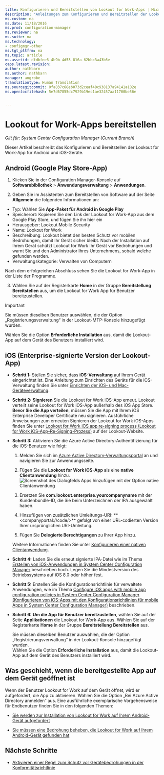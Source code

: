 ```yaml
---
title: Konfigurieren und Bereitstellen von Lookout for Work-Apps | Microsoft-Dokumentation
description: "Anleitungen zum Konfigurieren und Bereitstellen der Lookout for Work-App für Android und iOS"
ms.custom: na
ms.date: 11/18/2016
ms.prod: configuration-manager
ms.reviewer: na
ms.suite: na
ms.technology:
- configmgr-other
ms.tgt_pltfrm: na
ms.topic: article
ms.assetid: dfdbfee6-4b9b-4d53-816a-62bbc3a43b6e
caps.latest.revision: 
author: nathbarn
ms.author: nathbarn
manager: angrobe
translationtype: Human Translation
ms.sourcegitcommit: 0fa837c68eb073d2ceaf48c938137a94141a102e
ms.openlocfilehash: 5e7d67855dc7929b19ec1ae32457aa11700be56e


---
```

# <a name="deploy-lookout-for-work-apps"></a>Lookout for Work-Apps bereitstellen

*Gilt für: System Center Configuration Manager (Current Branch)*

Dieser Artikel beschreibt das Konfigurieren und Bereitstellen der Lookout for Work-App für Android und iOS-Geräte.

## <a name="android-google-play-store-app"></a>Android (Google Play Store-App)
1.  Klicken Sie in der Configuration Manager-Konsole auf **Softwarebibliothek** > **Anwendungsverwaltung** > **Anwendungen**.

2.  Geben Sie im Assistenten zum Bereitstellen von Software auf der Seite **Allgemein** die folgenden Informationen an:
  * Typ: Wählen Sie **App-Paket für Android in Google Play**
  * Speicherort: Kopieren Sie den Link der Lookout for Work-App aus dem Google Play Store, und fügen Sie ihn hier ein
  * Herausgeber: Lookout Mobile Security
  * Name: Lookout for Work
  * Beschreibung: Lookout bietet den besten Schutz vor mobilen Bedrohungen, damit Ihr Gerät sicher bleibt. Nach der Installation auf Ihrem Gerät schützt Lookout for Work Ihr Gerät vor Bedrohungen und warnt Sie und den Administrator Ihres Unternehmens, sobald welche gefunden werden.
  * Verwaltungskategorie: Verwalten von Computern

  Nach dem erfolgreichen Abschluss sehen Sie die Lookout for Work-App in der Liste der Programme.

3.  Wählen Sie auf der Registerkarte **Home** in der Gruppe **Bereitstellung** **Bereitstellen** aus, um die Lookout for Work App für Benutzer bereitzustellen.
>[!IMPORTANT]
>Sie müssen dieselben Benutzer auswählen, die der Option „Registrierungsverwaltung“ in der Lookout-MTP-Konsole hinzugefügt wurden.

  Wählen Sie die Option **Erforderliche Installation** aus, damit die Lookout-App auf dem Gerät des Benutzers installiert wird.

## <a name="ios-enterprise-signed-version-of-lookout-app"></a>iOS (Enterprise-signierte Version der Lookout-App)

* **Schritt 1:** Stellen Sie sicher, dass **iOS-Verwaltung** auf Ihrem Gerät eingerichtet ist. Eine Anleitung zum Einrichten des Geräts für die iOS-Verwaltung finden Sie unter [Einrichten der iOS- und Mac-Geräteverwaltung]().

* **Schritt 2:** **Signieren** Sie die Lookout for Work iOS-App erneut. Lookout verteilt seine Lookout for Work iOS-App außerhalb des iOS App Store. **Bevor Sie die App verteilen**, müssen Sie die App mit Ihrem iOS Enterprise Developer Certificate neu signieren. Ausführliche Anweisungen zum erneuten Signieren der Lookout for Work iOS-Apps finden Sie unter [Lookout for Work iOS app re-signing process (Lookout for Work iOS-App-Re-Signing-Prozess)](https://personal.support.lookout.com/hc/en-us/articles/114094038714) auf der Lookout-Website.


* **Schritt 3:** Aktivieren Sie die Azure Active Directory-Authentifizierung für die iOS-Benutzer wie folgt:
  1.  Melden Sie sich im [Azure Active Directory-Verwaltungsportal](https://manage.windowsazure.com) an und navigieren Sie zur Anwendungsseite.
  2.  Fügen Sie die **Lookout for Work iOS-App** als eine **native Clientanwendung** hinzu.
  ![Screenshot des Dialogfelds Apps hinzufügen mit der Option native Clientanwendung](../media/aad-add-app.png)

  3. Ersetzen Sie **com.lookout.enterprise.yourcompanyname** mit der Kundenbundle-ID, die Sie beim Unterzeichnen der IPA ausgewählt haben.
  4.  Hinzufügen von zusätzlichen Umleitungs-URI: ** &lt;companyportal://code/>** gefolgt von einer URL-codierten Version Ihrer ursprünglichen URI-Umleitung.
  5.  Fügen Sie **Delegierte Berechtigungen** zu Ihrer App hinzu.

  Weitere Informationen finden Sie unter [Konfigurieren einer nativen Clientanwendung](https://azure.microsoft.com/en-us/documentation/articles/app-service-mobile-how-to-configure-active-directory-authentication/#optional-configure-a-native-client-application).


* **Schritt 4:** Laden Sie die erneut signierte IPA-Datei wie im Thema [Erstellen von iOS-Anwendungen in System Center Configuration Manager](https://docs.microsoft.com/en-us/sccm/apps/get-started/creating-ios-applications) beschrieben hoch. Legen Sie die Mindestversion des Betriebssystems auf iOS 8.0 oder höher fest.


* **Schritt 5:** Erstellen Sie die Konfigurationsrichtlinie für verwaltete Anwendungen, wie im Thema [Configure iOS apps with mobile app configuration policies in System Center Configuration Manager (Konfigurieren von iOS-Apps mit den Konfigurationsrichtlinien für mobile Apps in System Center Configuration Manager)](https://docs.microsoft.com/en-us/sccm/apps/deploy-use/configure-ios-apps-with-app-configuration-policies) beschrieben.


* **Schritt 6:** **Um die App für Benutzer bereitzustellen**, wählen Sie auf der Seite **Applikationen** die Lookout for Work-App aus. Wählen Sie auf der Registerkarte **Home** in der Gruppe **Bereitstellung** **Bereitstellen** aus.

  Sie müssen dieselben Benutzer auswählen, die der Option „Registrierungsverwaltung“ in der Lookout-Konsole hinzugefügt wurden.  
Wählen Sie die Option **Erforderliche Installation** aus, damit die Lookout-App auf dem Gerät des Benutzers installiert wird.

## <a name="what-happens-when-the-deployed-app-is-opened-on-the-device"></a>Was geschieht, wenn die bereitgestellte App auf dem Gerät geöffnet ist




Wenn der Benutzer Lookout for Work auf dem Gerät öffnet, wird er aufgefordert, die App zu aktivieren. Wählen Sie die Option „Bei Azure Active Directory anmelden“ aus. Eine ausführliche exemplarische Vorgehensweise für Endbenutzer finden Sie in den folgenden Themen:

* [Sie werden zur Installation von Lookout for Work auf Ihrem Android-Gerät aufgefordert](http://docs.microsoft.com/intune/enduser/you-are-prompted-to-install-lookout-for-work-android)

* [Sie müssen eine Bedrohung beheben, die Lookout for Work auf Ihrem Android-Gerät gefunden hat](http://docs.microsoft.com/intune/enduser/you-need-to-resolve-a-threat-found-by-lookout-for-work-android)

## <a name="next-steps"></a>Nächste Schritte
* [Aktivieren einer Regel zum Schutz vor Gerätebedrohungen in der Konformitätsrichtlinie](enable-device-threat-protection-rule-compliance-policy.md)



<!--HONumber=Jan17_HO4-->


